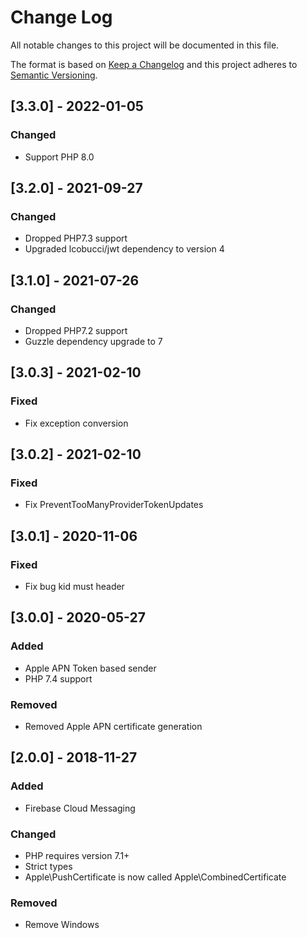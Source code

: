 # Change Log


All notable changes to this project will be documented in this file.

The format is based on [Keep a Changelog](http://keepachangelog.com/en/1.0.0/)
and this project adheres to [Semantic Versioning](http://semver.org/spec/v2.0.0.html).



## [3.3.0] - 2022-01-05

### Changed

- Support PHP 8.0


## [3.2.0] - 2021-09-27

### Changed

- Dropped PHP7.3 support
- Upgraded lcobucci/jwt dependency to version 4

## [3.1.0] - 2021-07-26

### Changed

- Dropped PHP7.2 support
- Guzzle dependency upgrade to 7


## [3.0.3] - 2021-02-10

### Fixed

- Fix exception conversion


## [3.0.2] - 2021-02-10

### Fixed

- Fix PreventTooManyProviderTokenUpdates


## [3.0.1] - 2020-11-06

### Fixed

- Fix bug kid must header


## [3.0.0] - 2020-05-27

### Added

- Apple APN Token based sender
- PHP 7.4 support

### Removed

- Removed Apple APN certificate generation


## [2.0.0] - 2018-11-27

### Added

- Firebase Cloud Messaging

### Changed

- PHP requires version 7.1+
- Strict types
- Apple\PushCertificate is now called Apple\CombinedCertificate

### Removed

- Remove Windows
